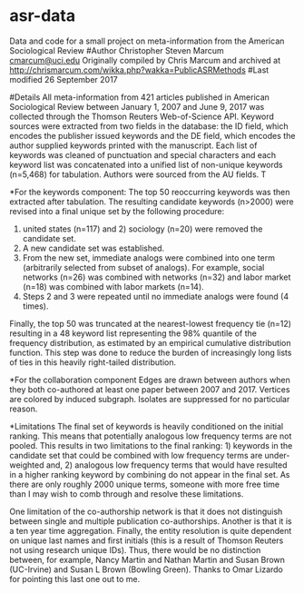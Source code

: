 # asr-data
Data and code for a small project on meta-information from the American Sociological Review
#Author
Christopher Steven Marcum <cmarcum@uci.edu>
Originally compiled by Chris Marcum and archived at http://chrismarcum.com/wikka.php?wakka=PublicASRMethods
#Last modified
26 September 2017

#Details
All meta-information from 421 articles published in American Sociological Review between January 1, 2007 and June 9, 2017 was collected through the Thomson Reuters Web-of-Science API. Keyword sources were extracted from two fields in the database: the ID field, which encodes the publisher issued keywords and the DE field, which encodes the author supplied keywords printed with the manuscript. Each list of keywords was cleaned of punctuation and special characters and each keyword list was concatenated into a unified list of non-unique keywords (n=5,468) for tabulation. Authors were sourced from the AU fields. T

*For the keywords component:
The top 50 reoccurring keywords was then extracted after tabulation. The resulting candidate keywords (n>2000) were revised into a final unique set by the following procedure:
1) united states (n=117) and 2) sociology (n=20) were removed the candidate set.
2) A new candidate set was established.
3) From the new set, immediate analogs were combined into one term (arbitrarily selected from subset of analogs). For example, social networks (n=26) was combined with networks (n=32) and labor market (n=18) was combined with labor markets (n=14).
4) Steps 2 and 3 were repeated until no immediate analogs were found (4 times).

Finally, the top 50 was truncated at the nearest-lowest frequency tie (n=12) resulting in a 48 keyword list representing the 98% quantile of the frequency distribution, as estimated by an empirical cumulative distribution function. This step was done to reduce the burden of increasingly long lists of ties in this heavily right-tailed distribution. 

*For the collaboration component
Edges are drawn between authors when they both co-authored at least one paper between 2007 and 2017. Vertices are colored by induced subgraph. Isolates are suppressed for no particular reason. 

*Limitations
The final set of keywords is heavily conditioned on the initial ranking. This means that potentially analogous low frequency terms are not pooled. This results in two limitations to the final ranking: 1) keywords in the candidate set that could be combined with low frequency terms are under-weighted and, 2) analogous low frequency terms that would have resulted in a higher ranking keyword by combining do not appear in the final set. As there are only roughly 2000 unique terms, someone with more free time than I may wish to comb through and resolve these limitations.

One limitation of the co-authorship network is that it does not distinguish between single and multiple publication co-authorships. Another is that it is a ten year time aggregation. Finally, the entity resolution is quite dependent on unique last names and first initials (this is a result of Thomson Reuters not using research unique IDs). Thus, there would be no distinction between, for example, Nancy Martin and Nathan Martin and Susan Brown (UC-Irvine) and Susan L Brown (Bowling Green). Thanks to Omar Lizardo for pointing this last one out to me.


